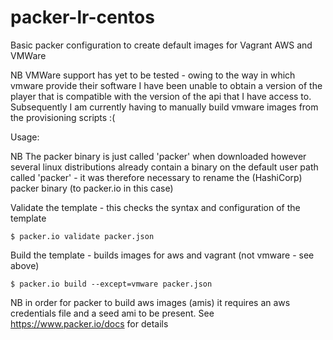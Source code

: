 # packer-lr-centos

Basic packer configuration to create default images for Vagrant AWS and VMWare

NB VMWare support has yet to be tested - owing to the way in which vmware provide their software I have been unable to obtain a version of the player that is compatible with the version of the api that I have access to. Subsequently I am currently having to manually build vmware images from the provisioning scripts :(

Usage: 

NB The packer binary is just called 'packer' when downloaded however several linux distributions already contain a binary on the default user path called 'packer' - it was therefore necessary to rename the (HashiCorp) packer binary (to packer.io in this case)

Validate the template - this checks the syntax and configuration of the template

```$ packer.io validate packer.json```

Build the template - builds images for aws and vagrant (not vmware - see above)

```$ packer.io build --except=vmware packer.json```

NB in order for packer to build aws images (amis) it requires an aws credentials file and a seed ami to be present. See https://www.packer.io/docs for details
